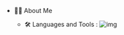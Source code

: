 <!--
**npatsiatzis/npatsiatzis** is a ✨ _special_ ✨ repository because its `README.md` (this file) appears on your GitHub profile.

Here are some ideas to get you started:

- 🔭 I’m currently working on ...
- 🌱 I’m currently learning ...
- 👯 I’m looking to collaborate on ...
- 🤔 I’m looking for help with ...
- 💬 Ask me about ...
- 📫 How to reach me: ...
- 😄 Pronouns: ...
- ⚡ Fun fact: ...
-->

- :man_technologist: About Me

  - :hammer_and_wrench: Languages and Tools :
  ![img]([C:\Users\npats\OneDrive\Desktop\SystemVerilog_logo.svg)
  
